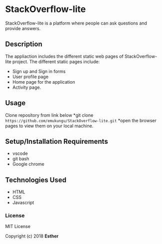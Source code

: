 # StackOverflow-lite
StackOverflow-lite is a platform where people can ask questions and provide answers.

## Description
The appliaction includes the different static web pages of StackOverflow-lite project.
The different static pages include:
* Sign up and Sign in forms
* User profile page
* Home page for the application
* Activity page.


## Usage
Clone repository from link below
*git clone `https://github.com/emukungu/StackOverflow-lite.git`
*open the browser pages to view them on your local machine.

## Setup/Installation Requirements
* vscode
* git bash
* Google chrome

## Technologies Used
* HTML
* CSS
* Javascript

### License
MIT License

Copyright (c) 2018 **Esther**
